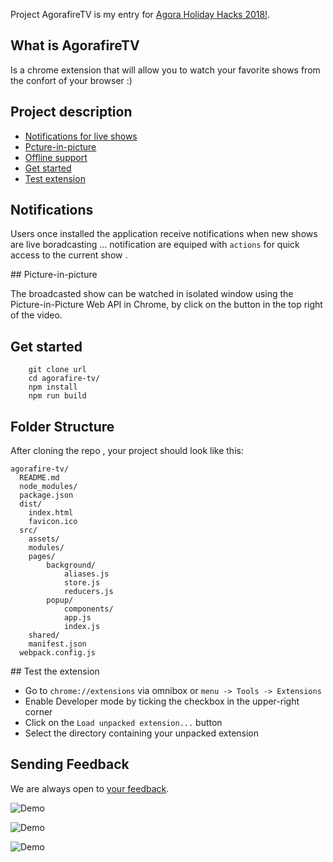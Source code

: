 Project AgorafireTV is my entry for [Agora Holiday Hacks 2018!](https://agora-holidayhack.devpost.com/).


## What is AgorafireTV
Is a chrome extension that will allow you to watch your favorite shows from the confort of your browser :)

## Project description 
- [Notifications for live shows](#notifications)
- [Pcture-in-picture](#picture-in-picture)
- [Offline support ](#offline-support)
- [Get started ](#get-started)
- [Test extension](#test-extension)

## Notifications

Users once installed the application receive  notifications when new shows are live boradcasting ... notification are equiped with `actions` for quick access to the current show .

## Picture-in-picture

The broadcasted show can be watched in isolated  window using the Picture-in-Picture Web API in Chrome, by click on the button in the top right of the video.

## Get started

```
    git clone url 
    cd agorafire-tv/
    npm install 
    npm run build
```

## Folder Structure

After cloning the repo , your project should look like this:

```
agorafire-tv/
  README.md
  node_modules/
  package.json
  dist/
    index.html
    favicon.ico
  src/
    assets/
    modules/
    pages/
        background/
            aliases.js
            store.js
            reducers.js
        popup/
            components/
            app.js
            index.js
    shared/
    manifest.json
  webpack.config.js

```



## Test the extension 

* Go to `chrome://extensions` via omnibox or  `menu -> Tools -> Extensions `
* Enable Developer mode by ticking the checkbox in the upper-right corner
* Click on the `Load unpacked extension...` button
* Select the directory containing your unpacked extension

## Sending Feedback

We are always open to [your feedback](https://github.com/facebookincubator/create-react-app/issues).

![Demo](https://i.imgur.com/4IDBUQq.png "demo")

![Demo](https://i.imgur.com/t4BDZwh.png "demo")

![Demo](https://i.imgur.com/dcSHzWP.png "demo")